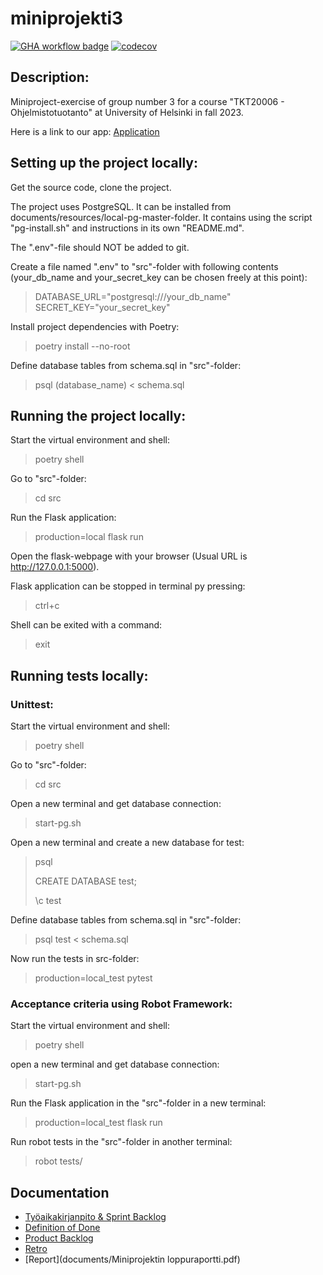 # miniprojekti3
[![GHA workflow badge](https://github.com/ValioEilax/miniprojekti3/workflows/CI/badge.svg)](https://github.com/ValioEilax/miniprojekti3/actions/workflows/main.yml) 
[![codecov](https://codecov.io/gh/ValioEilax/miniprojekti3/graph/badge.svg?token=8WIEWYAJCL)](https://codecov.io/gh/ValioEilax/miniprojekti3)

## Description:

Miniproject-exercise of group number 3 for a course "TKT20006 - Ohjelmistotuotanto" at University of Helsinki in fall 2023.

Here is a link to our app:
[Application](https://miniprojekti3.fly.dev/)

## Setting up the project locally:

Get the source code, clone the project.

The project uses PostgreSQL. It can be installed from documents/resources/local-pg-master-folder.
It contains using the script "pg-install.sh" and instructions in its own "README.md".

The ".env"-file should NOT be added to git.

Create a file named ".env" to "src"-folder with following contents
(your_db_name and your_secret_key can be chosen freely at this point):
>DATABASE_URL="postgresql:///your_db_name"
>SECRET_KEY="your_secret_key"

Install project dependencies with Poetry:
> poetry install --no-root

Define database tables from schema.sql in "src"-folder:
> psql (database_name) < schema.sql

## Running the project locally:

Start the virtual environment and shell:
> poetry shell

Go to "src"-folder:
> cd src

Run the Flask application:
> production=local flask run

Open the flask-webpage with your browser (Usual URL is http://127.0.0.1:5000).

Flask application can be stopped in terminal py pressing:
> ctrl+c

Shell can be exited with a command:
> exit

## Running tests locally:
### Unittest:
Start the virtual environment and shell:
> poetry shell

Go to "src"-folder:
> cd src

Open a new terminal and get database connection:
> start-pg.sh

Open a new terminal and create a new database for test:
> psql
>
> CREATE DATABASE test;
> 
> \c test

Define database tables from schema.sql in "src"-folder:
> psql test < schema.sql

Now run the tests in src-folder:
> production=local_test pytest

### Acceptance criteria using Robot Framework:
Start the virtual environment and shell:
> poetry shell

open a new terminal and get database connection:
> start-pg.sh

Run the Flask application in the "src"-folder in a new terminal:
> production=local_test flask run

Run robot tests in the "src"-folder in another terminal:
> robot tests/


## Documentation
- [Työaikakirjanpito & Sprint Backlog](https://docs.google.com/spreadsheets/d/1tvDweyWHiYNj0rdVt22RT_IMBiqbW4Og1WdRkrPofMc/edit?usp=sharing)
- [Definition of Done](https://github.com/ValioEilax/miniprojekti3/blob/main/documents/dod.md)
- [Product Backlog](https://github.com/users/ValioEilax/projects/1/views/1?layout=table)
- [Retro](https://github.com/ValioEilax/miniprojekti3/blob/main/documents/retro.md)
- [Report](documents/Miniprojektin loppuraportti.pdf)
